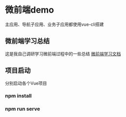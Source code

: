 # 微前端demo
主应用、导航子应用、业务子应用都使用vue-cli搭建

## 微前端学习总结
这是我自己调研学习微前端过程中的一些总结
[微前端学习文档](https://www.yuque.com/hehuacheng/nsyayh "微前端学习文档")

## 项目启动

分别启动各个Vue项目

### npm install

### npm run serve
